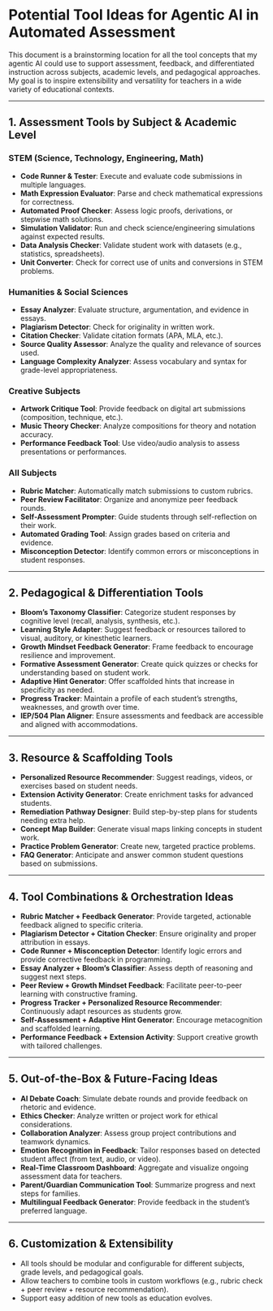 # Potential Tool Ideas for Agentic AI in Automated Assessment

This document is a brainstorming location for all the tool concepts that my agentic AI could use to support assessment, feedback, and differentiated instruction across subjects, academic levels, and pedagogical approaches. My goal is to inspire extensibility and versatility for teachers in a wide variety of educational contexts.

---

## 1. Assessment Tools by Subject & Academic Level

### STEM (Science, Technology, Engineering, Math)

- **Code Runner & Tester**: Execute and evaluate code submissions in multiple languages.
- **Math Expression Evaluator**: Parse and check mathematical expressions for correctness.
- **Automated Proof Checker**: Assess logic proofs, derivations, or stepwise math solutions.
- **Simulation Validator**: Run and check science/engineering simulations against expected results.
- **Data Analysis Checker**: Validate student work with datasets (e.g., statistics, spreadsheets).
- **Unit Converter**: Check for correct use of units and conversions in STEM problems.

### Humanities & Social Sciences

- **Essay Analyzer**: Evaluate structure, argumentation, and evidence in essays.
- **Plagiarism Detector**: Check for originality in written work.
- **Citation Checker**: Validate citation formats (APA, MLA, etc.).
- **Source Quality Assessor**: Analyze the quality and relevance of sources used.
- **Language Complexity Analyzer**: Assess vocabulary and syntax for grade-level appropriateness.

### Creative Subjects

- **Artwork Critique Tool**: Provide feedback on digital art submissions (composition, technique, etc.).
- **Music Theory Checker**: Analyze compositions for theory and notation accuracy.
- **Performance Feedback Tool**: Use video/audio analysis to assess presentations or performances.

### All Subjects

- **Rubric Matcher**: Automatically match submissions to custom rubrics.
- **Peer Review Facilitator**: Organize and anonymize peer feedback rounds.
- **Self-Assessment Prompter**: Guide students through self-reflection on their work.
- **Automated Grading Tool**: Assign grades based on criteria and evidence.
- **Misconception Detector**: Identify common errors or misconceptions in student responses.

---

## 2. Pedagogical & Differentiation Tools

- **Bloom’s Taxonomy Classifier**: Categorize student responses by cognitive level (recall, analysis, synthesis, etc.).
- **Learning Style Adapter**: Suggest feedback or resources tailored to visual, auditory, or kinesthetic learners.
- **Growth Mindset Feedback Generator**: Frame feedback to encourage resilience and improvement.
- **Formative Assessment Generator**: Create quick quizzes or checks for understanding based on student work.
- **Adaptive Hint Generator**: Offer scaffolded hints that increase in specificity as needed.
- **Progress Tracker**: Maintain a profile of each student’s strengths, weaknesses, and growth over time.
- **IEP/504 Plan Aligner**: Ensure assessments and feedback are accessible and aligned with accommodations.

---

## 3. Resource & Scaffolding Tools

- **Personalized Resource Recommender**: Suggest readings, videos, or exercises based on student needs.
- **Extension Activity Generator**: Create enrichment tasks for advanced students.
- **Remediation Pathway Designer**: Build step-by-step plans for students needing extra help.
- **Concept Map Builder**: Generate visual maps linking concepts in student work.
- **Practice Problem Generator**: Create new, targeted practice problems.
- **FAQ Generator**: Anticipate and answer common student questions based on submissions.

---

## 4. Tool Combinations & Orchestration Ideas

- **Rubric Matcher + Feedback Generator**: Provide targeted, actionable feedback aligned to specific criteria.
- **Plagiarism Detector + Citation Checker**: Ensure originality and proper attribution in essays.
- **Code Runner + Misconception Detector**: Identify logic errors and provide corrective feedback in programming.
- **Essay Analyzer + Bloom’s Classifier**: Assess depth of reasoning and suggest next steps.
- **Peer Review + Growth Mindset Feedback**: Facilitate peer-to-peer learning with constructive framing.
- **Progress Tracker + Personalized Resource Recommender**: Continuously adapt resources as students grow.
- **Self-Assessment + Adaptive Hint Generator**: Encourage metacognition and scaffolded learning.
- **Performance Feedback + Extension Activity**: Support creative growth with tailored challenges.

---

## 5. Out-of-the-Box & Future-Facing Ideas

- **AI Debate Coach**: Simulate debate rounds and provide feedback on rhetoric and evidence.
- **Ethics Checker**: Analyze written or project work for ethical considerations.
- **Collaboration Analyzer**: Assess group project contributions and teamwork dynamics.
- **Emotion Recognition in Feedback**: Tailor responses based on detected student affect (from text, audio, or video).
- **Real-Time Classroom Dashboard**: Aggregate and visualize ongoing assessment data for teachers.
- **Parent/Guardian Communication Tool**: Summarize progress and next steps for families.
- **Multilingual Feedback Generator**: Provide feedback in the student’s preferred language.

---

## 6. Customization & Extensibility

- All tools should be modular and configurable for different subjects, grade levels, and pedagogical goals.
- Allow teachers to combine tools in custom workflows (e.g., rubric check + peer review + resource recommendation).
- Support easy addition of new tools as education evolves.
